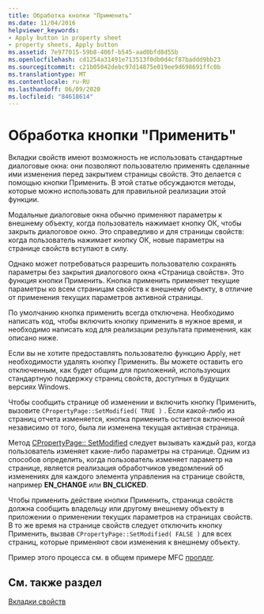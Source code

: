 ```yaml
---
title: Обработка кнопки "Применить"
ms.date: 11/04/2016
helpviewer_keywords:
- Apply button in property sheet
- property sheets, Apply button
ms.assetid: 7e977015-59b8-406f-b545-aad0bfd8d55b
ms.openlocfilehash: cd1254a31491e713513f0db0d4cf87baddd9bb23
ms.sourcegitcommit: c21b05042debc97d14875e019ee9d698691ffc0b
ms.translationtype: MT
ms.contentlocale: ru-RU
ms.lasthandoff: 06/09/2020
ms.locfileid: "84618614"
---
```

# <a name="handling-the-apply-button"></a>Обработка кнопки "Применить"

Вкладки свойств имеют возможность не использовать стандартные диалоговые окна: они позволяют пользователю применять сделанные ими изменения перед закрытием страницы свойств. Это делается с помощью кнопки Применить. В этой статье обсуждаются методы, которые можно использовать для правильной реализации этой функции.

Модальные диалоговые окна обычно применяют параметры к внешнему объекту, когда пользователь нажимает кнопку ОК, чтобы закрыть диалоговое окно. Это справедливо и для страницы свойств: когда пользователь нажимает кнопку ОК, новые параметры на странице свойств вступают в силу.

Однако может потребоваться разрешить пользователю сохранять параметры без закрытия диалогового окна «Страница свойств». Это функция кнопки Применить. Кнопка применить применяет текущие параметры ко всем страницам свойств к внешнему объекту, в отличие от применения текущих параметров активной страницы.

По умолчанию кнопка применить всегда отключена. Необходимо написать код, чтобы включить кнопку применить в нужное время, и необходимо написать код для реализации результата применения, как описано ниже.

Если вы не хотите предоставлять пользователю функцию Apply, нет необходимости удалять кнопку Применить. Вы можете оставить его отключенным, как будет общим для приложений, использующих стандартную поддержку страниц свойств, доступных в будущих версиях Windows.

Чтобы сообщить странице об изменении и включить кнопку Применить, вызовите `CPropertyPage::SetModified( TRUE )` . Если какой-либо из страниц отчета изменяется, кнопка применить остается включенной независимо от того, была ли изменена текущая активная страница.

Метод [CPropertyPage:: SetModified](reference/cpropertypage-class.md#setmodified) следует вызывать каждый раз, когда пользователь изменяет какие-либо параметры на странице. Одним из способов определить, когда пользователь изменяет параметр на странице, является реализация обработчиков уведомлений об изменениях для каждого элемента управления на странице свойств, например **EN_CHANGE** или **BN_CLICKED**.

Чтобы применить действие кнопки Применить, страница свойств должна сообщить владельцу или другому внешнему объекту в приложении о применении текущих параметров на страницах свойств. В то же время на странице свойств следует отключить кнопку Применить, вызвав `CPropertyPage::SetModified( FALSE )` для всех страниц, которые применяют свои изменения к внешнему объекту.

Пример этого процесса см. в общем примере MFC [пропдлг](../overview/visual-cpp-samples.md).

## <a name="see-also"></a>См. также раздел

[Вкладки свойств](property-sheets-mfc.md)
